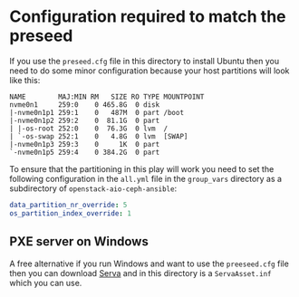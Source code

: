 # Configuration required to match the preseed

If you use the `preseed.cfg` file in this directory to install Ubuntu then you need to do some minor configuration because your host partitions will look like this:

```console
NAME        MAJ:MIN RM   SIZE RO TYPE MOUNTPOINT
nvme0n1     259:0    0 465.8G  0 disk
|-nvme0n1p1 259:1    0   487M  0 part /boot
|-nvme0n1p2 259:2    0  81.1G  0 part
| |-os-root 252:0    0  76.3G  0 lvm  /
| `-os-swap 252:1    0   4.8G  0 lvm  [SWAP]
|-nvme0n1p3 259:3    0     1K  0 part
`-nvme0n1p5 259:4    0 384.2G  0 part
```

To ensure that the partitioning in this play will work you need to set the following configuration in the `all.yml` file in the `group_vars` directory as a subdirectory of `openstack-aio-ceph-ansible`:

```yaml
data_partition_nr_override: 5
os_partition_index_override: 1
```

## PXE server on Windows

A free alternative if you run Windows and want to use the `preeseed.cfg` file then you can download [Serva](https://www.vercot.com/~serva/default.html) and
in this directory is a `ServaAsset.inf` which you can use.